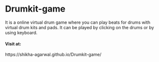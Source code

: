# Drumkit-game
It is a online virtual drum game where you can play beats for drums with virtual drum kits and pads. It can be played by clicking on the drums or by  using keyboard.
<h4>Visit at:</h4>https://shikha-agarwal.github.io/Drumkit-game/
